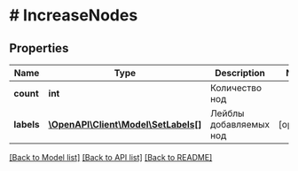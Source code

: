 # # IncreaseNodes

## Properties

Name | Type | Description | Notes
------------ | ------------- | ------------- | -------------
**count** | **int** | Количество нод |
**labels** | [**\OpenAPI\Client\Model\SetLabels[]**](SetLabels.md) | Лейблы добавляемых нод | [optional]

[[Back to Model list]](../../README.md#models) [[Back to API list]](../../README.md#endpoints) [[Back to README]](../../README.md)
